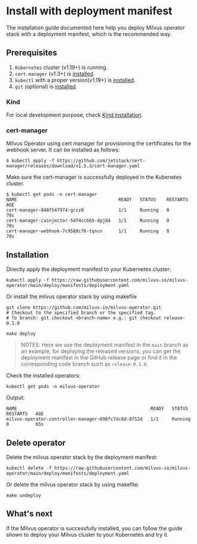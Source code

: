# Install with deployment manifest

The installation guide documented here help you deploy Milvus operator stack with a deployment manifest, which is the recommended way.

## Prerequisites
1. `Kubernetes` cluster (v1.19+) is running.
2. `cert-manager` (v1.3+) is [installed](https://cert-manager.io/docs/installation/kubernetes/).
3. `kubectl` with a proper version(v1.19+) is [installed](https://kubernetes.io/docs/tasks/tools/).
4. `git` (optional) is [installed](https://git-scm.com/book/en/v2/Getting-Started-Installing-Git).

### Kind
For local development purpose, check [Kind installation](./kind-installation.md).

### cert-manager
Milvus Operator using cert manager for provisioning the certificates for the webhook server. It can be installed as follows:
```shell
$ kubectl apply -f https://github.com/jetstack/cert-manager/releases/download/v1.5.3/cert-manager.yaml
```
Make sure the cert-manager is successfully deployed in the Kubenetes cluster.
```shell
$ kubectl get pods -n cert-manager
NAME                                      READY   STATUS    RESTARTS   AGE
cert-manager-848f547974-gccz8             1/1     Running   0          70s
cert-manager-cainjector-54f4cc6b5-dpj84   1/1     Running   0          70s
cert-manager-webhook-7c9588c76-tqncn      1/1     Running   0          70s
```

## Installation
Directly apply the deployment manifest to your Kubernetes cluster:
```shell
kubectl apply -f https://raw.githubusercontent.com/milvus-io/milvus-operator/main/deploy/manifests/deployment.yaml
```

Or install the milvus operator stack by using makefile
```shell
git clone https://github.com/milvus-io/milvus-operator.git
# Checkout to the specified branch or the specified tag.
# To branch: git checkout <branch-name> e.g.: git checkout release-0.1.0

make deploy
``` 

>NOTES: Here we use the deployment manifest in the `main` branch as an example, for deploying the released versions, you can get the deployment manifest in the GitHub release page or find it in the corresponding code branch such as `release-0.1.0`.

Check the installed operators:

```shell
kubectl get pods -n milvus-operator
```

Output:
```log
NAME                                                  READY   STATUS    RESTARTS   AGE
milvus-operator-controller-manager-698fc7dc8d-8f52d   1/1     Running   0          65s
```

## Delete operator
Delete the milvus operator stack by the deployment manifest:

```shell
kubectl delete -f https://raw.githubusercontent.com/milvus-io/milvus-operator/main/deploy/manifests/deployment.yaml
```

Or delete the milvus operator stack by using makefile:

```shell
make undeploy
```

## What's next

If the Milvus operator is successfully installed, you can follow the guide shown to deploy your Milvus cluster to your Kubernetes and try it.
